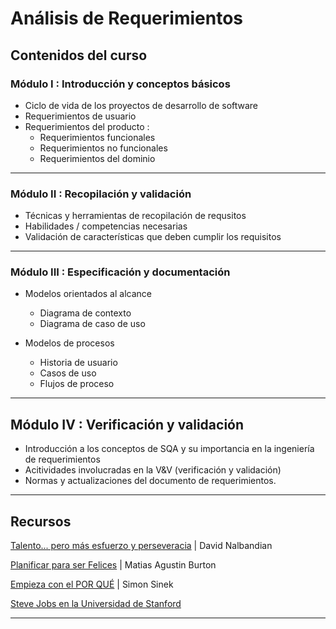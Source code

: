 # Análisis de Requerimientos

## Contenidos del curso

### **Módulo I** : Introducción y conceptos básicos 

- Ciclo de vida de los proyectos de desarrollo de software
- Requerimientos de usuario
- Requerimientos del producto :
  - Requerimientos funcionales
  - Requerimientos no funcionales
  - Requerimientos del dominio
  
---

### **Módulo II** : Recopilación y validación

- Técnicas y herramientas de recopilación de requsitos
- Habilidades / competencias necesarias
- Validación de características que deben cumplir los requisitos

---

### **Módulo III** : Especificación y documentación

- Modelos orientados al alcance
  - Diagrama de contexto
  - Diagrama de caso de uso
  
- Modelos de procesos
  - Historia de usuario
  - Casos de uso
  - Flujos de proceso

---

## **Módulo IV** : Verificación y validación

- Introducción a los conceptos de SQA y su importancia en la ingeniería de requerimientos
- Acitividades involucradas en la V&V (verificación y validación)
- Normas y actualizaciones del documento de requerimientos.

---

## Recursos

[Talento... pero más esfuerzo y perseveracia](https://ev1.utec.edu.uy/moodle/mod/url/view.php?id=611538) | David Nalbandian

[Planificar para ser Felices](https://ev1.utec.edu.uy/moodle/mod/url/view.php?id=611539) | Matias Agustin Burton

[Empieza con el POR QUÉ](https://ev1.utec.edu.uy/moodle/mod/url/view.php?id=611541) | Simon Sinek

[Steve Jobs en la Universidad de Stanford](https://ev1.utec.edu.uy/moodle/mod/url/view.php?id=611540)

---
